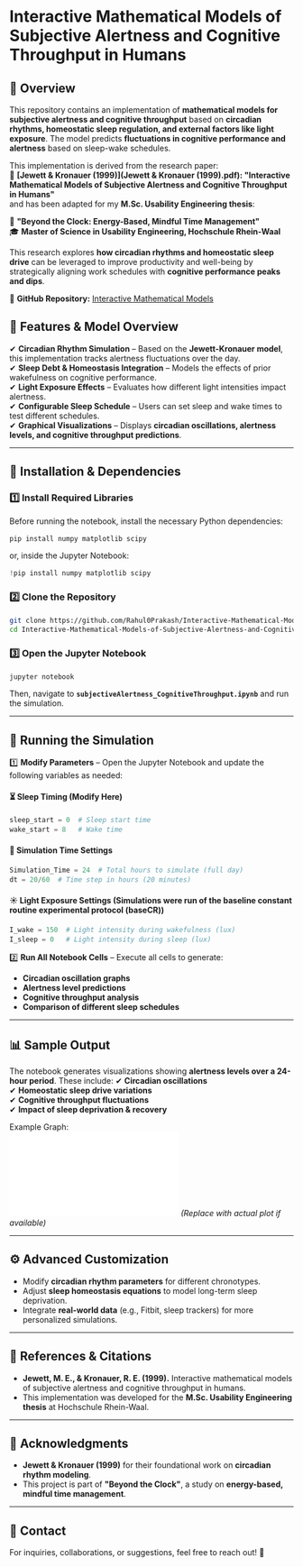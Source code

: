 
# Interactive Mathematical Models of Subjective Alertness and Cognitive Throughput in Humans

## 📖 Overview

This repository contains an implementation of **mathematical models for subjective alertness and cognitive throughput** based on **circadian rhythms, homeostatic sleep regulation, and external factors like light exposure**. The model predicts **fluctuations in cognitive performance and alertness** based on sleep-wake schedules.

This implementation is derived from the research paper:  
📄 **[Jewett & Kronauer (1999)](Jewett & Kronauer (1999).pdf): "Interactive Mathematical Models of Subjective Alertness and Cognitive Throughput in Humans"**  
and has been adapted for my **M.Sc. Usability Engineering thesis**:

📝 **"Beyond the Clock: Energy-Based, Mindful Time Management"**  
🎓 **Master of Science in Usability Engineering, Hochschule Rhein-Waal**  

This research explores **how circadian rhythms and homeostatic sleep drive** can be leveraged to improve productivity and well-being by strategically aligning work schedules with **cognitive performance peaks and dips**.

🔗 **GitHub Repository:** [Interactive Mathematical Models](https://github.com/Rahul0Prakash/Interactive-Mathematical-Models-of-Subjective-Alertness-and-Cognitive-Throughput-in-Humans)


## 🔬 Features & Model Overview

✔ **Circadian Rhythm Simulation** – Based on the **Jewett-Kronauer model**, this implementation tracks alertness fluctuations over the day.  
✔ **Sleep Debt & Homeostasis Integration** – Models the effects of prior wakefulness on cognitive performance.  
✔ **Light Exposure Effects** – Evaluates how different light intensities impact alertness.  
✔ **Configurable Sleep Schedule** – Users can set sleep and wake times to test different schedules.  
✔ **Graphical Visualizations** – Displays **circadian oscillations, alertness levels, and cognitive throughput predictions**.  

---

## 🔧 Installation & Dependencies

### **1️⃣ Install Required Libraries**
Before running the notebook, install the necessary Python dependencies:

```bash
pip install numpy matplotlib scipy
```
or, inside the Jupyter Notebook:
```python
!pip install numpy matplotlib scipy
```

### **2️⃣ Clone the Repository**
```bash
git clone https://github.com/Rahul0Prakash/Interactive-Mathematical-Models-of-Subjective-Alertness-and-Cognitive-Throughput-in-Humans.git
cd Interactive-Mathematical-Models-of-Subjective-Alertness-and-Cognitive-Throughput-in-Humans
```

### **3️⃣ Open the Jupyter Notebook**
```bash
jupyter notebook
```
Then, navigate to **`subjectiveAlertness_CognitiveThroughput.ipynb`** and run the simulation.

---

## 🚀 Running the Simulation

1️⃣ **Modify Parameters** – Open the Jupyter Notebook and update the following variables as needed:

#### **⏳ Sleep Timing (Modify Here)**
```python
sleep_start = 0  # Sleep start time 
wake_start = 8   # Wake time
```

#### **📅 Simulation Time Settings**
```python
Simulation_Time = 24  # Total hours to simulate (full day)
dt = 20/60  # Time step in hours (20 minutes)
```

#### **☀️ Light Exposure Settings** (Simulations were run of the baseline constant routine experimental protocol (baseCR))
```python
I_wake = 150  # Light intensity during wakefulness (lux)
I_sleep = 0   # Light intensity during sleep (lux)
```

2️⃣ **Run All Notebook Cells** – Execute all cells to generate:
- **Circadian oscillation graphs**
- **Alertness level predictions**
- **Cognitive throughput analysis**
- **Comparison of different sleep schedules**

---

## 📊 Sample Output
The notebook generates visualizations showing **alertness levels over a 24-hour period**. These include:
✔ **Circadian oscillations**  
✔ **Homeostatic sleep drive variations**  
✔ **Cognitive throughput fluctuations**  
✔ **Impact of sleep deprivation & recovery**  

Example Graph:  
![Example Graph](Output-subjectiveAlertness_CognitiveThroughput.pdf) *(Replace with actual plot if available)*  

---

## ⚙️ Advanced Customization

- Modify **circadian rhythm parameters** for different chronotypes.
- Adjust **sleep homeostasis equations** to model long-term sleep deprivation.
- Integrate **real-world data** (e.g., Fitbit, sleep trackers) for more personalized simulations.

---

## 📜 References & Citations
- **Jewett, M. E., & Kronauer, R. E. (1999).** Interactive mathematical models of subjective alertness and cognitive throughput in humans.
- This implementation was developed for the **M.Sc. Usability Engineering thesis** at Hochschule Rhein-Waal.

---

## 🤝 Acknowledgments
- **Jewett & Kronauer (1999)** for their foundational work on **circadian rhythm modeling**.
- This project is part of **"Beyond the Clock"**, a study on **energy-based, mindful time management**.

---

## 📩 Contact
For inquiries, collaborations, or suggestions, feel free to reach out! 🚀
